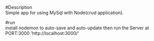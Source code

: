 #Description <br>
Simple app for using MySql with Node(crud application). <br>

#run <br>
install nodemon to auto-save and auto-update then run the Server at PORT:3000 'http://localhost:3000/'